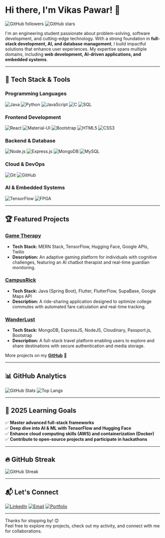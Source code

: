 # Hi there, I'm Vikas Pawar! 👋

![GitHub followers](https://img.shields.io/github/followers/vikasp07?label=Follow&style=social)
![GitHub stars](https://img.shields.io/github/stars/vikasp07?affiliations=OWNER%2CCOLLABORATOR&style=social)

I'm an engineering student passionate about problem-solving, software development, and cutting-edge technology. With a strong foundation in **full-stack development, AI, and database management**, I build impactful solutions that enhance user experiences. My expertise spans multiple domains, including **web development, AI-driven applications, and embedded systems**.

---

## 🚀 Tech Stack & Tools

### **Programming Languages**
![Java](https://img.shields.io/badge/-Java-333?style=flat&logo=java&logoColor=007396)
![Python](https://img.shields.io/badge/-Python-333?style=flat&logo=python)
![JavaScript](https://img.shields.io/badge/-JavaScript-333?style=flat&logo=javascript)
![C](https://img.shields.io/badge/-C-333?style=flat&logo=c)
![SQL](https://img.shields.io/badge/-SQL-333?style=flat&logo=mysql)

### **Frontend Development**
![React](https://img.shields.io/badge/-React-333?style=flat&logo=react)
![Material-UI](https://img.shields.io/badge/-Material--UI-333?style=flat&logo=material-ui)
![Bootstrap](https://img.shields.io/badge/-Bootstrap-333?style=flat&logo=bootstrap)
![HTML5](https://img.shields.io/badge/-HTML5-333?style=flat&logo=html5)
![CSS3](https://img.shields.io/badge/-CSS3-333?style=flat&logo=css3&logoColor=1572B6)

### **Backend & Database**
![Node.js](https://img.shields.io/badge/-Node.js-333?style=flat&logo=node.js)
![Express.js](https://img.shields.io/badge/-Express.js-333?style=flat&logo=express)
![MongoDB](https://img.shields.io/badge/-MongoDB-333?style=flat&logo=mongodb)
![MySQL](https://img.shields.io/badge/-MySQL-333?style=flat&logo=mysql)

### **Cloud & DevOps**
![Git](https://img.shields.io/badge/-Git-333?style=flat&logo=git)
![GitHub](https://img.shields.io/badge/-GitHub-333?style=flat&logo=github)

### **AI & Embedded Systems**
![TensorFlow](https://img.shields.io/badge/-TensorFlow-333?style=flat&logo=tensorflow)
![FPGA](https://img.shields.io/badge/-FPGA-333?style=flat)

---

## 🏆 Featured Projects

### **[Game Therapy](https://github.com/vikasp07/Game-Theraphy)**
- **Tech Stack:** MERN Stack, TensorFlow, Hugging Face, Google APIs, Twilio  
- **Description:** An adaptive gaming platform for individuals with cognitive challenges, featuring an AI chatbot therapist and real-time guardian monitoring.

### **[CampusRick](https://github.com/vikasp07/CampusRick)**
- **Tech Stack:** Java (Spring Boot), Flutter, FlutterFlow, SupaBase, Google Maps API  
- **Description:** A ride-sharing application designed to optimize college commutes with automated fare calculation and real-time tracking.

### **[WanderLust](https://github.com/vikasp07/Wander_lust)**
- **Tech Stack:** MongoDB, ExpressJS, NodeJS, Cloudinary, Passport.js, Bootstrap  
- **Description:** A full-stack travel platform enabling users to explore and share destinations with secure authentication and media storage.

More projects on my **[GitHub](https://github.com/vikasp07?tab=repositories)** 🚀

---

## 📊 GitHub Analytics

![GitHub Stats](https://github-readme-stats.vercel.app/api?username=vikasp07&show_icons=true&theme=radical)
![Top Langs](https://github-readme-stats.vercel.app/api/top-langs/?username=vikasp07&layout=compact&theme=radical)

---

## 🌱 2025 Learning Goals

✅ **Master advanced full-stack frameworks**  
✅ **Deep dive into AI & ML with TensorFlow and Hugging Face**  
✅ **Enhance cloud computing skills (AWS) and containerization (Docker)**  
✅ **Contribute to open-source projects and participate in hackathons**  

---

## 🔥 GitHub Streak

![GitHub Streak](https://github-readme-streak-stats.herokuapp.com?user=vikasp07&theme=radical)

<!-- The GitHub Activity Graph has been removed since the service is no longer available -->

---

## 📬 Let's Connect

[![LinkedIn](https://img.shields.io/badge/-LinkedIn-0077B5?style=flat&logo=linkedin&logoColor=white)](https://www.linkedin.com/in/vikasmpawar/)
[![Email](https://img.shields.io/badge/-Email-D14836?style=flat&logo=gmail&logoColor=white)](mailto:vikasmpawar07@gmail.com)
[![Portfolio](https://img.shields.io/badge/-Portfolio-0A66C2?style=flat&logo=react)](https://vikasmpawar.onrender.com)

---

Thanks for stopping by! 😊  
Feel free to explore my projects, check out my activity, and connect with me for collaborations.
